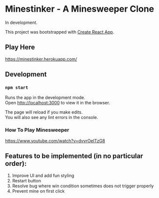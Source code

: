 # Minestinker - A Minesweeper Clone

In development.

This project was bootstrapped with [Create React App](https://github.com/facebook/create-react-app).

## Play Here

https://minestinker.herokuapp.com/

## Development

### `npm start`

Runs the app in the development mode.\
Open [http://localhost:3000](http://localhost:3000) to view it in the browser.

The page will reload if you make edits.\
You will also see any lint errors in the console.

### How To Play Minesweeper

https://www.youtube.com/watch?v=dvvrOeITzG8

## Features to be implemented (in no particular order):

1) Improve UI and add fun styling
2) Restart button
3) Resolve bug where win condition sometimes does not trigger properly
4) Prevent mine on first click